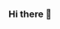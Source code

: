 ### Hi there 👋

<!--
**surajp92/surajp92** is a ✨ _special_ ✨ repository because its `README.md` (this file) appears on your GitHub profile.

[![Suraj's github activity graph](https://activity-graph.herokuapp.com/graph?username=surajp92)]

Here are some ideas to get you started:

- 🔭 I’m currently working on ...
- 🌱 I’m currently learning ...
- 👯 I’m looking to collaborate on ...
- 🤔 I’m looking for help with ...
- 💬 Ask me about ...
- 📫 How to reach me: ...
- 😄 Pronouns: ...
- ⚡ Fun fact: ...
-->
